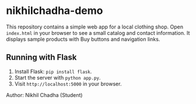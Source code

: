 # nikhilchadha-demo

This repository contains a simple web app for a local clothing shop. Open `index.html` in your browser to see a small catalog and contact information.
It displays sample products with Buy buttons and navigation links.

## Running with Flask

1. Install Flask: `pip install flask`.
2. Start the server with `python app.py`.
3. Visit `http://localhost:5000` in your browser.

Author: Nikhil Chadha (Student)
